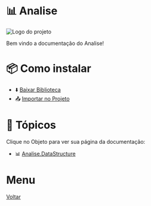 # 📊 Analise
![Logo do projeto](../../imagens/icon256x256.png)

Bem vindo a documentação do Analise!

# 📦 Como instalar
- ⬇️ [Baixar Biblioteca](./instalar/page.md)
- 📤 [Importar no Projeto](./importar/page.md)

# 📖 Tópicos
Clique no Objeto para ver sua página da documentação:

- 📊 [Analise.DataStructure](./DataStructure/page.md)

# Menu
[Voltar](../main.md)